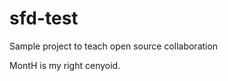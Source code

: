 sfd-test
========

Sample project to teach open source collaboration



MontH is my right cenyoid. 
